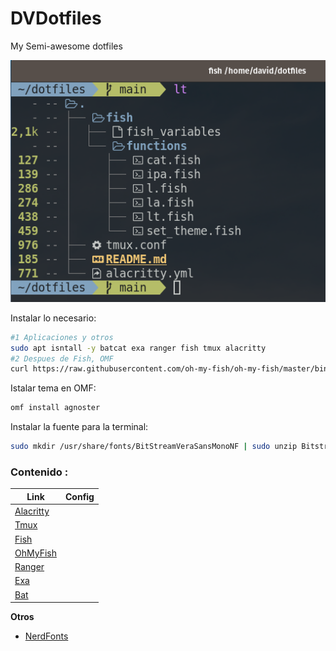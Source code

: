 # DVDotfiles
My Semi-awesome dotfiles

![Ejemplo](/images/fish_example.png)


Instalar lo necesario:
```bash
#1 Aplicaciones y otros
sudo apt isntall -y batcat exa ranger fish tmux alacritty 
#2 Despues de Fish, OMF
curl https://raw.githubusercontent.com/oh-my-fish/oh-my-fish/master/bin/install | fish
```

Istalar tema en OMF:
```bash
omf install agnoster
```

Instalar la fuente para la terminal:
```bash
sudo mkdir /usr/share/fonts/BitStreamVeraSansMonoNF | sudo unzip BitstreamVeraSansMono.zip -d /usr/share/fonts/BitStreamVeraSansMonoNF/ | fc-cache -f -v 
```


### Contenido :

| Link | Config | 
| - | - |
|[Alacritty](https://alacritty.org/)|| |
|[Tmux](https://github.com/tmux/tmux/wiki)| | |
|[Fish](https://fishshell.com/)| | |
|[OhMyFish](https://github.com/oh-my-fish/oh-my-fish)| | |
|[Ranger](https://github.com/ranger/ranger)| | |
|[Exa](https://the.exa.website/)| | |
|[Bat](https://github.com/sharkdp/bat)| | |
    
**Otros**
  + [NerdFonts](https://www.nerdfonts.com/font-downloads)
